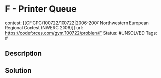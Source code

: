 # F - Printer Queue

contest: [[CFICPC/100722/100722|2006-2007 Northwestern European Regional Contest (NWERC 2006)]]
url: https://codeforces.com/gym/100722/problem/F
Status: #UNSOLVED
Tags: #

## Description

## Solution

